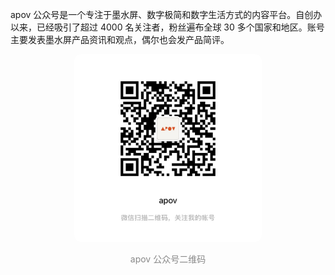 apov 公众号是一个专注于墨水屏、数字极简和数字生活方式的内容平台。自创办以来，已经吸引了超过 4000 名关注者，粉丝遍布全球 30 多个国家和地区。账号主要发表墨水屏产品资讯和观点，偶尔也会发产品简评。

<p style="text-align:center;"><img src="assets/images/qrcode/qrcode-apov-wechat-account.JPG" alt="apov 公众号二维码" style="width:300px; max-width:90%; height:auto; border-radius:10px;"></p>

<div style="font-size:14px; color:#888; text-align:center; margin-top:6px;">apov 公众号二维码</div> 